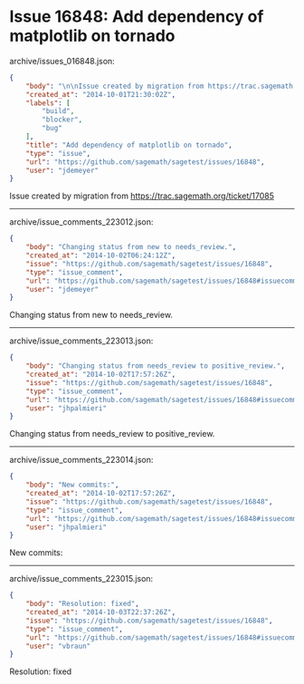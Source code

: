 # Issue 16848: Add dependency of matplotlib on tornado

archive/issues_016848.json:
```json
{
    "body": "\n\nIssue created by migration from https://trac.sagemath.org/ticket/17085\n\n",
    "created_at": "2014-10-01T21:30:02Z",
    "labels": [
        "build",
        "blocker",
        "bug"
    ],
    "title": "Add dependency of matplotlib on tornado",
    "type": "issue",
    "url": "https://github.com/sagemath/sagetest/issues/16848",
    "user": "jdemeyer"
}
```


Issue created by migration from https://trac.sagemath.org/ticket/17085





---

archive/issue_comments_223012.json:
```json
{
    "body": "Changing status from new to needs_review.",
    "created_at": "2014-10-02T06:24:12Z",
    "issue": "https://github.com/sagemath/sagetest/issues/16848",
    "type": "issue_comment",
    "url": "https://github.com/sagemath/sagetest/issues/16848#issuecomment-223012",
    "user": "jdemeyer"
}
```

Changing status from new to needs_review.



---

archive/issue_comments_223013.json:
```json
{
    "body": "Changing status from needs_review to positive_review.",
    "created_at": "2014-10-02T17:57:26Z",
    "issue": "https://github.com/sagemath/sagetest/issues/16848",
    "type": "issue_comment",
    "url": "https://github.com/sagemath/sagetest/issues/16848#issuecomment-223013",
    "user": "jhpalmieri"
}
```

Changing status from needs_review to positive_review.



---

archive/issue_comments_223014.json:
```json
{
    "body": "New commits:",
    "created_at": "2014-10-02T17:57:26Z",
    "issue": "https://github.com/sagemath/sagetest/issues/16848",
    "type": "issue_comment",
    "url": "https://github.com/sagemath/sagetest/issues/16848#issuecomment-223014",
    "user": "jhpalmieri"
}
```

New commits:



---

archive/issue_comments_223015.json:
```json
{
    "body": "Resolution: fixed",
    "created_at": "2014-10-03T22:37:26Z",
    "issue": "https://github.com/sagemath/sagetest/issues/16848",
    "type": "issue_comment",
    "url": "https://github.com/sagemath/sagetest/issues/16848#issuecomment-223015",
    "user": "vbraun"
}
```

Resolution: fixed
